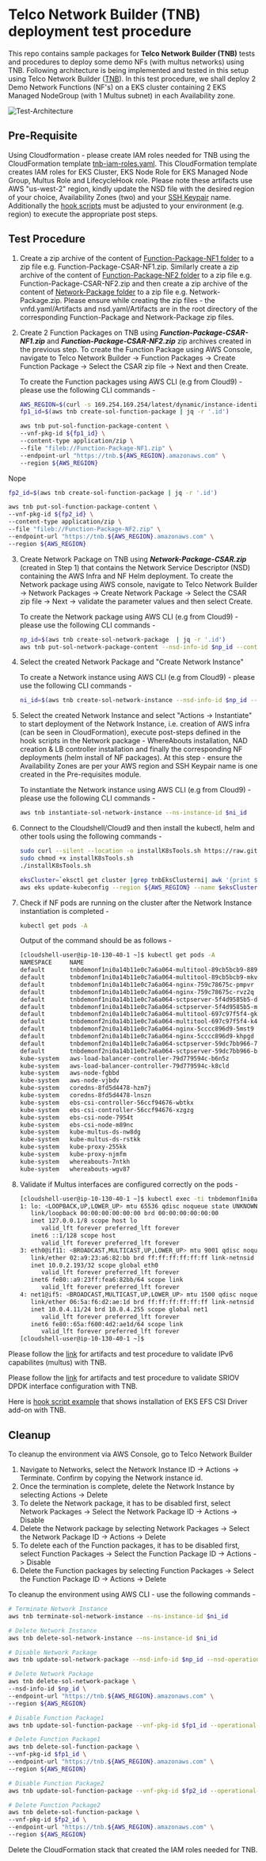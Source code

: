 # Telco Network Builder (TNB) deployment test procedure

This repo contains sample packages for **Telco Network Builder (TNB)** tests and procedures to deploy some demo NFs (with multus networks) using TNB. Following architecture is being implemented and tested in this setup using Telco Network Builder ([TNB](https://console.aws.amazon.com/tnb/)). In this test procedure, we shall deploy 2 Demo Network Functions (NF's) on a EKS cluster containing 2 EKS Managed NodeGroup (with 1 Multus subnet) in each Availability zone.

![Test-Architecture](images/TNB-Sample-Config.png)

## Pre-Requisite

Using Cloudformation - please create IAM roles needed for TNB using the CloudFormation template [tnb-iam-roles.yaml](tnb-iam-roles/tnb-iam-roles.yaml).
This CloudFormation template creates IAM roles for EKS Cluster, EKS Node Role for EKS Managed Node Group, Multus Role and LifecycleHook role.
Please note these artifacts use AWS "us-west-2" region, kindly update the NSD file with the desired region of your choice, Availability Zones (two) and your [SSH Keypair](https://docs.aws.amazon.com/AWSEC2/latest/UserGuide/create-key-pairs.html) name.
Additionally the [hook scripts](./Network-Package/hooks/postCreate.sh) must be adjusted to your environment (e.g. region) to execute the appropriate post steps.

## Test Procedure

1. Create a zip archive of the content of [Function-Package-NF1 folder](./Function-Package-NF1/) to a zip file e.g. Function-Package-CSAR-NF1.zip. Similarly create a zip archive of the content of [Function-Package-NF2 folder](./Function-Package-NF2/) to a zip file e.g. Function-Package-CSAR-NF2.zip and then create a zip archive of the content of [Network-Package folder](./Network-Package/) to a zip file e.g. Network-Package.zip. Please ensure while creating the zip files - the vnfd.yaml/Artifacts and nsd.yaml/Artifacts are in the root directory of the corresponding Function-Package and Network-Package zip files.

2. Create 2 Function Packages on TNB using ***Function-Package-CSAR-NF1.zip*** and ***Function-Package-CSAR-NF2.zip*** zip archives created in the previous step.
   To create the Function Package using AWS Console, navigate to Telco Network Builder -> Function Packages -> Create Function Package   -> Select the CSAR zip file -> Next and then Create.

   To create the Function packages using AWS CLI (e.g from Cloud9) - please use the following CLI commands -

   ```sh
   AWS_REGION=$(curl -s 169.254.169.254/latest/dynamic/instance-identity/document | jq -r '.region')
   fp1_id=$(aws tnb create-sol-function-package | jq -r '.id')

   aws tnb put-sol-function-package-content \
   --vnf-pkg-id ${fp1_id} \
   --content-type application/zip \
   --file "fileb://Function-Package-NF1.zip" \
   --endpoint-url "https://tnb.${AWS_REGION}.amazonaws.com" \
   --region ${AWS_REGION}
   ```
Nope
   ```sh
   fp2_id=$(aws tnb create-sol-function-package | jq -r '.id')

   aws tnb put-sol-function-package-content \
   --vnf-pkg-id ${fp2_id} \
   --content-type application/zip \
   --file "fileb://Function-Package-NF2.zip" \
   --endpoint-url "https://tnb.${AWS_REGION}.amazonaws.com" \
   --region ${AWS_REGION}
   ```

3. Create Network Package on TNB using ***Network-Package-CSAR.zip*** (created in Step 1) that contains the Network Service Descriptor (NSD) containing the AWS Infra and NF Helm deployment. To create the Network package using AWS console, navigate to Telco Network Builder -> Network Packages -> Create Network Package -> Select the CSAR zip file -> Next -> validate the parameter values and then select Create.

   To create the Network package using AWS CLI (e.g from Cloud9) - please use the following CLI commands -

   ```sh
   np_id=$(aws tnb create-sol-network-package  | jq -r '.id')
   aws tnb put-sol-network-package-content --nsd-info-id $np_id --content-type application/zip --file "fileb://Network-Package.zip" --region ${AWS_REGION} --endpoint-url  "https://tnb.${AWS_REGION}.amazonaws.com"
   ```

4. Select the created Network Package and "Create Network Instance"

   To create a Network instance using AWS CLI (e.g from Cloud9) - please use the following CLI commands -

   ```sh
   ni_id=$(aws tnb create-sol-network-instance --nsd-info-id $np_id --ns-name "My-Network1" --ns-description "Network Instance1 for the Sample NF" | jq -r '.id')
   ```

5. Select the created Network Instance and select "Actions -> Instantiate" to start deployment of the Network Instance, i.e. creation of AWS infra (can be seen in CloudFormation), execute post-steps defined in the hook scripts in the Network package -  WhereAbouts installation, NAD creation & LB controller installation and finally the corresponding NF deployments (helm install of NF packages). At this step - ensure the Availability Zones are per your AWS region and SSH Keypair name is one created in the Pre-requisites module.

   To instantiate the Network instance using AWS CLI (e.g from Cloud9) - please use the following CLI commands -

   ```sh
   aws tnb instantiate-sol-network-instance --ns-instance-id $ni_id
   ```

6. Connect to the Cloudshell/Cloud9 and then install the kubectl, helm and other tools using the following commands -

   ```sh
   sudo curl --silent --location -o installK8sTools.sh https://raw.githubusercontent.com/sudhshet/myAwsRepo/main/installK8sTools.sh
   sudo chmod +x installK8sTools.sh
   ./installK8sTools.sh
   ```

   ```sh
   eksCluster=`eksctl get cluster |grep tnbEksClusterni| awk '{print $1}'`
   aws eks update-kubeconfig --region ${AWS_REGION} --name $eksCluster
   ```

7. Check if NF pods are running on the cluster after the Network Instance instantiation is completed -

   ```sh
   kubectl get pods -A
   ```

   Output of the command should be as follows -

   ```sh
   [cloudshell-user@ip-10-130-40-1 ~]$ kubectl get pods -A
   NAMESPACE     NAME                                                        READY   STATUS    RESTARTS      AGE
   default       tnbdemonf1ni0a14b11e0c7a6a064-multitool-89cb5bcb9-889tb     1/1     Running   0             12m
   default       tnbdemonf1ni0a14b11e0c7a6a064-multitool-89cb5bcb9-mkvmz     1/1     Running   0             12m
   default       tnbdemonf1ni0a14b11e0c7a6a064-nginx-759c78675c-pmpvr        1/1     Running   0             12m
   default       tnbdemonf1ni0a14b11e0c7a6a064-nginx-759c78675c-rvz2q        1/1     Running   0             12m
   default       tnbdemonf1ni0a14b11e0c7a6a064-sctpserver-5f4d9585b5-dmqdx   1/1     Running   0             12m
   default       tnbdemonf1ni0a14b11e0c7a6a064-sctpserver-5f4d9585b5-mpqgl   1/1     Running   0             12m
   default       tnbdemonf2ni0a14b11e0c7a6a064-multitool-697c97f5f4-gktsv    1/1     Running   0             12m
   default       tnbdemonf2ni0a14b11e0c7a6a064-multitool-697c97f5f4-k4m5v    1/1     Running   0             12m
   default       tnbdemonf2ni0a14b11e0c7a6a064-nginx-5cccc896d9-5mst9        1/1     Running   0             12m
   default       tnbdemonf2ni0a14b11e0c7a6a064-nginx-5cccc896d9-khpgd        1/1     Running   0             12m
   default       tnbdemonf2ni0a14b11e0c7a6a064-sctpserver-59dc7bb966-7ktk9   1/1     Running   0             12m
   default       tnbdemonf2ni0a14b11e0c7a6a064-sctpserver-59dc7bb966-b84v5   1/1     Running   0             12m
   kube-system   aws-load-balancer-controller-79d779594c-b6n5z               1/1     Running   0             12m
   kube-system   aws-load-balancer-controller-79d779594c-k8cld               1/1     Running   0             12m
   kube-system   aws-node-fgbbd                                              2/2     Running   0             16m
   kube-system   aws-node-vjbdv                                              2/2     Running   0             15m
   kube-system   coredns-8fd5d4478-hzm7j                                     1/1     Running   0             21m
   kube-system   coredns-8fd5d4478-lnszn                                     1/1     Running   0             21m
   kube-system   ebs-csi-controller-56ccf94676-wbtkx                         6/6     Running   0             18m
   kube-system   ebs-csi-controller-56ccf94676-xzgzg                         6/6     Running   0             18m
   kube-system   ebs-csi-node-7954t                                          3/3     Running   0             15m
   kube-system   ebs-csi-node-m89nc                                          3/3     Running   0             16m
   kube-system   kube-multus-ds-nw8dg                                        1/1     Running   1 (13m ago)   13m
   kube-system   kube-multus-ds-rstkk                                        1/1     Running   1 (13m ago)   13m
   kube-system   kube-proxy-255kk                                            1/1     Running   0             16m
   kube-system   kube-proxy-njmfm                                            1/1     Running   0             15m
   kube-system   whereabouts-7ntkh                                           1/1     Running   0             12m
   kube-system   whereabouts-wgv87                                           1/1     Running   0             12m
   ```

8. Validate if Multus interfaces are configured correctly on the pods -

   ```sh
   [cloudshell-user@ip-10-130-40-1 ~]$ kubectl exec -ti tnbdemonf1ni0a14b11e0c7a6a064-multitool-89cb5bcb9-889tb  -- ip a
   1: lo: <LOOPBACK,UP,LOWER_UP> mtu 65536 qdisc noqueue state UNKNOWN group default qlen 1000
      link/loopback 00:00:00:00:00:00 brd 00:00:00:00:00:00
      inet 127.0.0.1/8 scope host lo
         valid_lft forever preferred_lft forever
      inet6 ::1/128 scope host 
         valid_lft forever preferred_lft forever
   3: eth0@if11: <BROADCAST,MULTICAST,UP,LOWER_UP> mtu 9001 qdisc noqueue state UP group default 
      link/ether 02:a9:23:a6:82:bb brd ff:ff:ff:ff:ff:ff link-netnsid 0
      inet 10.0.2.193/32 scope global eth0
         valid_lft forever preferred_lft forever
      inet6 fe80::a9:23ff:fea6:82bb/64 scope link 
         valid_lft forever preferred_lft forever
   4: net1@if5: <BROADCAST,MULTICAST,UP,LOWER_UP> mtu 1500 qdisc noqueue state UNKNOWN group default 
      link/ether 06:5a:f6:d2:ae:1d brd ff:ff:ff:ff:ff:ff link-netnsid 0
      inet 10.0.4.11/24 brd 10.0.4.255 scope global net1
         valid_lft forever preferred_lft forever
      inet6 fe80::65a:f600:4d2:ae1d/64 scope link 
         valid_lft forever preferred_lft forever
   [cloudshell-user@ip-10-130-40-1 ~]$ 
   ```

Please follow the [link](./IPv6/README.md) for artifacts and test procedure to validate IPv6 capabilites (multus) with TNB.

Please follow the [link](./SRIOV-DPDK/README.md) for artifacts and test procedure to validate SRIOV DPDK interface configuration with TNB.

Here is [hook script example](./EFS/hooks/postCreate.sh#L47) that shows installation of EKS EFS CSI Driver add-on with TNB.

## Cleanup

To cleanup the environment via AWS Console, go to Telco Network Builder

1. Navigate to Networks, select the Network Instance ID -> Actions -> Terminate. Confirm by copying the Network instance id.
2. Once the termination is complete, delete the Network Instance by selecting Actions -> Delete
3. To delete the Network package, it has to be disabled first, select Network Packages -> Select the Network Package ID -> Actions -> Disable
4. Delete the Network package by selecting Network Packages -> Select the Network Package ID -> Actions -> Delete
5. To delete each of the Function packages, it has to be disabled first, select Function Packages -> Select the Function Package ID -> Actions -> Disable
6. Delete the Function packages by selecting Function Packages -> Select the Function Package ID -> Actions -> Delete

To cleanup the environment using AWS CLI - use the following commands -

```sh
# Terminate Network Instance
aws tnb terminate-sol-network-instance --ns-instance-id $ni_id

# Delete Network Instance
aws tnb delete-sol-network-instance --ns-instance-id $ni_id

# Disable Network Package
aws tnb update-sol-network-package --nsd-info-id $np_id --nsd-operational-state DISABLED

# Delete Network Package
aws tnb delete-sol-network-package \
--nsd-info-id $np_id \
--endpoint-url "https://tnb.${AWS_REGION}.amazonaws.com" \
--region ${AWS_REGION}

# Disable Function Package1
aws tnb update-sol-function-package --vnf-pkg-id $fp1_id --operational-state DISABLED

# Delete Function Package1
aws tnb delete-sol-function-package \
--vnf-pkg-id $fp1_id \
--endpoint-url "https://tnb.${AWS_REGION}.amazonaws.com" \
--region ${AWS_REGION}

# Disable Function Package2
aws tnb update-sol-function-package --vnf-pkg-id $fp2_id --operational-state DISABLED

# Delete Function Package2
aws tnb delete-sol-function-package \
--vnf-pkg-id $fp2_id \
--endpoint-url "https://tnb.${AWS_REGION}.amazonaws.com" \
--region ${AWS_REGION}
```

Delete the CloudFormation stack that created the IAM roles needed for TNB.
